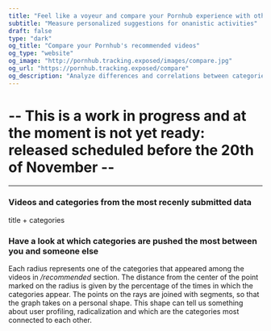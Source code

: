 ```yaml
---
title: "Feel like a voyeur and compare your Pornhub experience with others"
subtitle: "Measure personalized suggestions for onanistic activities"
draft: false
type: "dark"
og_title: "Compare your Pornhub's recommended videos"
og_type: "website"
og_image: "http://pornhub.tracking.exposed/images/compare.jpg" 
og_url: "https://pornhub.tracking.exposed/compare"
og_description: "Analyze differences and correlations between categories and the personalized experiencesm, even if nobody uses or abuses PH anymore ;) Let's get some independent insights"
---
```


# -- This is a work in progress and at the moment is not yet ready: released scheduled before the 20th of November --
---

### Videos and categories from the most recenly submitted data

title + categories

### Have a look at which categories are pushed the most between you and someone else

<div class="radarChart"></div>

Each radius represents one of the categories that appeared among the videos in */recommended* section. The distance from the center of the point marked on the radius is given by the percentage of the times in which the categories appear. The points on the rays are joined with segments, so that the graph takes on a personal shape. This shape can tell us something about user profiling, radicalization and which are the categories most connected to each other.

<script src="/js/d3.min.js"></script>
<script src="/js/c3.min.js"></script>
<script src="/js/radarChart.js"></script>
<script src="/js/radarLoader.js"></script>

<script>
$(document).ready(function() {
    initializeRadar();
});
</script>
